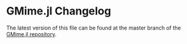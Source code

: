 # GMime.jl Changelog

The latest version of this file can be found at the master branch of the [GMime.jl repository](https://github.com/bhftbootcamp/GMime.jl).
